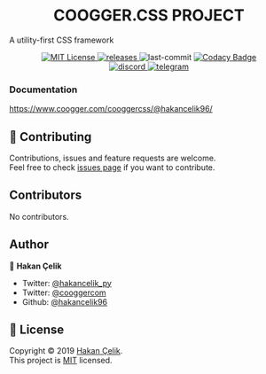 <h1 align="center">COOGGER.CSS PROJECT</h1>
<p align="left">
 A utility-first CSS framework
 </p>
<p align="center">
  <a href="https://github.com/coogger/coogger.css/blob/super-coogger/LICENSE.txt" target="_blank">
    <img alt="MIT License" title="MIT License" src="https://img.shields.io/github/license/coogger/coogger.css.svg?style=for-the-badge"/>
  </a>
  <a href="https://github.com/coogger/coogger.css/releases" target="_blank">
    <img alt="releases" title="releases" src="https://img.shields.io/github/release/coogger/coogger.css.svg?style=for-the-badge"/>
  </a>
  <img alt="last-commit" title="last-commit" src="https://img.shields.io/github/last-commit/coogger/coogger.css.svg?style=for-the-badge"/>
  <a href="https://www.codacy.com/app/hakancelik96/coogger.css?utm_source=github.com&amp;utm_medium=referral&amp;utm_content=coogger/coogger.css&amp;utm_campaign=Badge_Grade" target="_blank">
 <img alt="Codacy Badge" title="Codacy Badge" src="https://img.shields.io/codacy/grade/a18298bc2894419f99b9c359833c1131?style=for-the-badge"/>
  </a>
  <br>
 <a href="https://discord.gg/avmdZJa" target="_blank">
    <img alt="discord" title="discord" src="https://img.shields.io/discord/465599004865200129.svg?label=Discord&style=for-the-badge"/>
  </a>
 <a href="https://t.me/coogger" target="_blank">
 <img alt="telegram" title="telegram" src="https://img.shields.io/badge/chat-telegram-green.svg?style=for-the-badge"/>
  </a>
</p>

### Documentation

https://www.coogger.com/cooggercss/@hakancelik96/

## 🤝 Contributing

Contributions, issues and feature requests are welcome.<br />
Feel free to check [issues page](https://github.com/coogger/coogger.css/issues) if you want to contribute.

## Contributors
No contributors.

## Author

👤 **Hakan Çelik**

- Twitter: [@hakancelik_py](https://twitter.com/hakancelik_py)
- Twitter: [@cooggercom](https://twitter.com/cooggercom)
- Github: [@hakancelik96](https://github.com/hakancelik96)

## 📝 License

Copyright © 2019 [Hakan Çelik](https://github.com/coogger/coogger.css).<br/>
This project is [MIT](https://github.com/coogger/coogger.css/blob/master/LICENSE) licensed.
